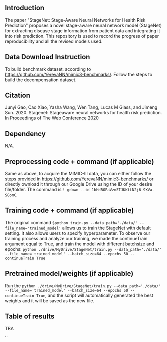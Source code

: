 ## Introduction
The paper "StageNet: Stage-Aware Neural Networks for Health Risk Prediction" proposes a novel stage-aware neural network model (StageNet) for extracting disease stage information from patient data and integrating it into risk prediction. This repository is used to record the progress of paper reproducibility and all the revised models used.

## Data Download Instruction
To build benchmark dataset, according to https://github.com/YerevaNN/mimic3-benchmarks/. Follow the steps to build the decompensation dataset.

## Citation
Junyi Gao, Cao Xiao, Yasha Wang, Wen Tang, Lucas M
Glass, and Jimeng Sun. 2020. Stagenet: Stageaware neural networks for health risk prediction. In Proceedings of The Web Conference 2020

## Dependency
N/A. 

## Preprocessing code + command (if applicable)
Same as above, to acquire the MIMIC-III data, you can either follow the steps provided in https://github.com/YerevaNN/mimic3-benchmarks/ or directly ownload it through our Google Drive using the ID of your desire file/folder. The command is `! gdown --id 1bHdROEaVzmZIJKKtLN2j6-9XVa-S8omC`.

## Training code + command (if applicable)
The original command `$python train.py --data_path='./data/' --file_name='trained_model'` allows us to train the StageNet with default setting. It also allows users to specify hyperparameter. To observe our training process and analyze our training, we made the continueTrain argument equal to True, and train the model with different batchsize and epochs: `python ./drive/MyDrive/StageNet/train.py --data_path='./data/' --file_name='trained_model' --batch_size=64 --epochs 50 --continueTrain True`

## Pretrained model/weights (if applicable)
Run the `python ./drive/MyDrive/StageNet/train.py --data_path='./data/' --file_name='trained_model' --batch_size=64 --epochs 50 --continueTrain True`, and the script will automatically generated the best weights and it will be saved as the new file.

## Table of results
TBA



``
